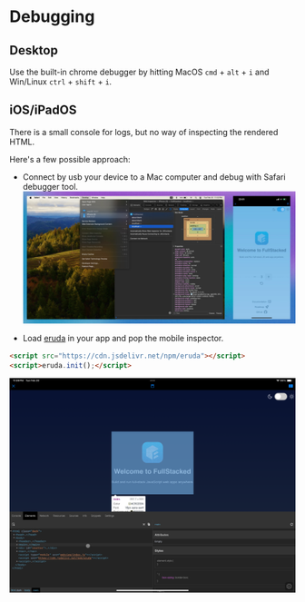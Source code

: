 # Debugging

## Desktop

Use the built-in chrome debugger by hitting MacOS `cmd` + `alt` + `i` and Win/Linux `ctrl` + `shift` + `i`.

## iOS/iPadOS

There is a small console for logs, but no way of inspecting the rendered HTML.

Here's a few possible approach:
* Connect by usb your device to a Mac computer and debug with Safari debugger tool.
![USB Debug](images/usb-debug.jpeg)
 
* Load [eruda](https://github.com/liriliri/eruda) in your app and pop the mobile inspector.
```html
<script src="https://cdn.jsdelivr.net/npm/eruda"></script>
<script>eruda.init();</script>
```
![Eruda](images/eruda.PNG)